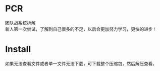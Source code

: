 # PCR
团队战系统拆解  
新人第一次尝试，了解到自己很多的不足，以后会更加努力学习，更快的进步！  
# Install
如果无法查看文件或者单一文件无法下载，可下载整个压缩包，然后解压查看。  
